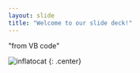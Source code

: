 ```yaml
---
layout: slide
title: "Welcome to our slide deck!"
---
```


"from VB code"

![inflatocat](https://octodex.github.com/images/inflatocat.png)
{: .center}
